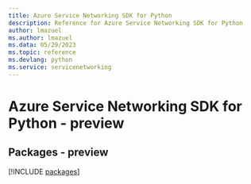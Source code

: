 ```yaml
---
title: Azure Service Networking SDK for Python
description: Reference for Azure Service Networking SDK for Python
author: lmazuel
ms.author: lmazuel
ms.data: 05/29/2023
ms.topic: reference
ms.devlang: python
ms.service: servicenetworking
---
```

# Azure Service Networking SDK for Python - preview
## Packages - preview
[!INCLUDE [packages](service-networking-index.md)]